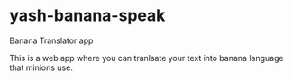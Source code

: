 # yash-banana-speak
Banana Translator app

This is a web app where you can tranlsate your text into banana language that minions use.


